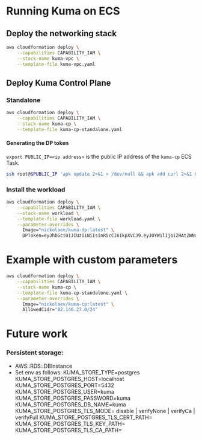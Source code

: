 # Running Kuma on ECS

## Deploy the networking stack

```bash
aws cloudformation deploy \
    --capabilities CAPABILITY_IAM \
    --stack-name kuma-vpc \
    --template-file kuma-vpc.yaml
```

## Deploy Kuma Control Plane

### Standalone

```bash
aws cloudformation deploy \
    --capabilities CAPABILITY_IAM \
    --stack-name kuma-cp \
    --template-file kuma-cp-standalone.yaml
```


#### Generating the DP token

`export PUBLIC_IP=<ip address>` is the public IP address of the `kuma-cp` ECS Task.
```bash
ssh root@$PUBLIC_IP 'apk update 2>&1 > /dev/null && apk add curl 2>&1 && curl -s -XPOST -H "Content-Type: application/json" --data \'{"name": "httpbin", "mesh": "default"}\' http://localhost:5679/tokens'
```




### Install the workload

```bash
aws cloudformation deploy \
    --capabilities CAPABILITY_IAM \
    --stack-name workload \
    --template-file workload.yaml \
    --parameter-overrides \
      Image="nickolaev/kuma-dp:latest" \
      DPToken=eyJhbGciOiJIUzI1NiIsInR5cCI6IkpXVCJ9.eyJOYW1lIjoiZHAtZWNoby0xIiwiTWVzaCI6ImRlZmF1bHQifQ.RcVzM8QG3U6A66W3rvw3LzzB8qPfiv4O7CYUyyVs_iU
```


# Example with custom parameters

```bash
aws cloudformation deploy \
    --capabilities CAPABILITY_IAM \
    --stack-name kuma-cp \
    --template-file kuma-cp-standalone.yaml \
    --parameter-overrides \
      Image="nickolaev/kuma-cp:latest" \
      AllowedCidr="82.146.27.0/24"
```

# Future work

### Persistent storage:
 * AWS::RDS::DBInstance
 * Set env as follows:
    	KUMA_STORE_TYPE=postgres
    	KUMA_STORE_POSTGRES_HOST=localhost
    	KUMA_STORE_POSTGRES_PORT=5432
    	KUMA_STORE_POSTGRES_USER=kuma
    	KUMA_STORE_POSTGRES_PASSWORD=kuma
    	KUMA_STORE_POSTGRES_DB_NAME=kuma 
    	KUMA_STORE_POSTGRES_TLS_MODE= disable | verifyNone | verifyCa | verifyFull
    	KUMA_STORE_POSTGRES_TLS_CERT_PATH=
    	KUMA_STORE_POSTGRES_TLS_KEY_PATH=
    	KUMA_STORE_POSTGRES_TLS_CA_PATH=


